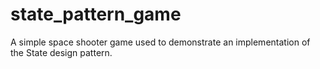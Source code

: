 state_pattern_game
==================

A simple space shooter game used to demonstrate an implementation of the State design pattern.
